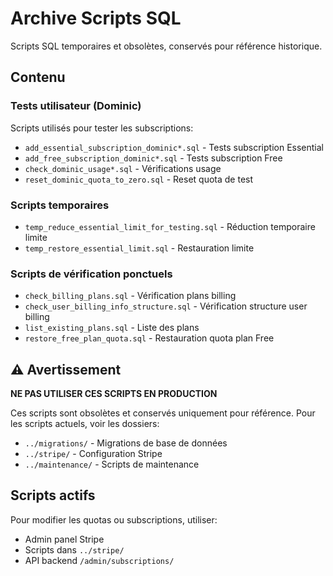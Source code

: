 # Archive Scripts SQL

Scripts SQL temporaires et obsolètes, conservés pour référence historique.

## Contenu

### Tests utilisateur (Dominic)
Scripts utilisés pour tester les subscriptions:
- `add_essential_subscription_dominic*.sql` - Tests subscription Essential
- `add_free_subscription_dominic*.sql` - Tests subscription Free
- `check_dominic_usage*.sql` - Vérifications usage
- `reset_dominic_quota_to_zero.sql` - Reset quota de test

### Scripts temporaires
- `temp_reduce_essential_limit_for_testing.sql` - Réduction temporaire limite
- `temp_restore_essential_limit.sql` - Restauration limite

### Scripts de vérification ponctuels
- `check_billing_plans.sql` - Vérification plans billing
- `check_user_billing_info_structure.sql` - Vérification structure user billing
- `list_existing_plans.sql` - Liste des plans
- `restore_free_plan_quota.sql` - Restauration quota plan Free

## ⚠️ Avertissement

**NE PAS UTILISER CES SCRIPTS EN PRODUCTION**

Ces scripts sont obsolètes et conservés uniquement pour référence.
Pour les scripts actuels, voir les dossiers:
- `../migrations/` - Migrations de base de données
- `../stripe/` - Configuration Stripe
- `../maintenance/` - Scripts de maintenance

## Scripts actifs

Pour modifier les quotas ou subscriptions, utiliser:
- Admin panel Stripe
- Scripts dans `../stripe/`
- API backend `/admin/subscriptions/`
